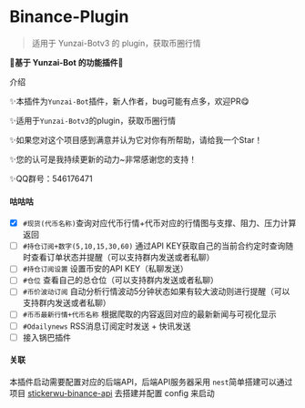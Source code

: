 # Binance-Plugin

> 适用于 Yunzai-Botv3 的 plugin，获取币圈行情

**🌈基于 Yunzai-Bot 的功能插件🌈**

介绍

✨本插件为`Yunzai-Bot`插件，新人作者，bug可能有点多，欢迎PR😋

✨适用于`Yunzai-Botv3`的plugin，获取币圈行情

✨如果您对这个项目感到满意并认为它对你有所帮助，请给我一个Star！

✨您的认可是我持续更新的动力~非常感谢您的支持！

✨QQ群号：546176471

#### 咕咕咕

- [x] `#现货(代币名称)`查询对应代币行情+代币对应的行情图与支撑、阻力、压力计算返回
- [ ] `#持仓订阅+数字(5,10,15,30,60)` 通过API KEY获取自己的当前合约定时查询随时查看订单状态并提醒（可以支持群内发送或者私聊）
- [ ] `#持仓订阅设置` 设置币安的API KEY（私聊发送）
- [ ] `#仓位` 查看自己的总仓位（可以支持群内发送或者私聊）
- [ ] `#币价波动订阅` 自动分析行情波动5分钟状态如果有较大波动则进行提醒（可以支持群内发送或者私聊）
- [ ] `#币币最新行情+代币名称` 根据爬取的内容返回对应的最新新闻与可视化显示
- [ ] `#Odailynews` RSS消息订阅定时发送 + 快讯发送
- [ ] 接入锅巴插件

#### 关联

本插件启动需要配置对应的后端API，后端API服务器采用 `nest`简单搭建可以通过项目 [stickerwu-binance-api](https://github.com/wu985215993/stickerwu-binance-api) 去搭建并配置 config 来启动
